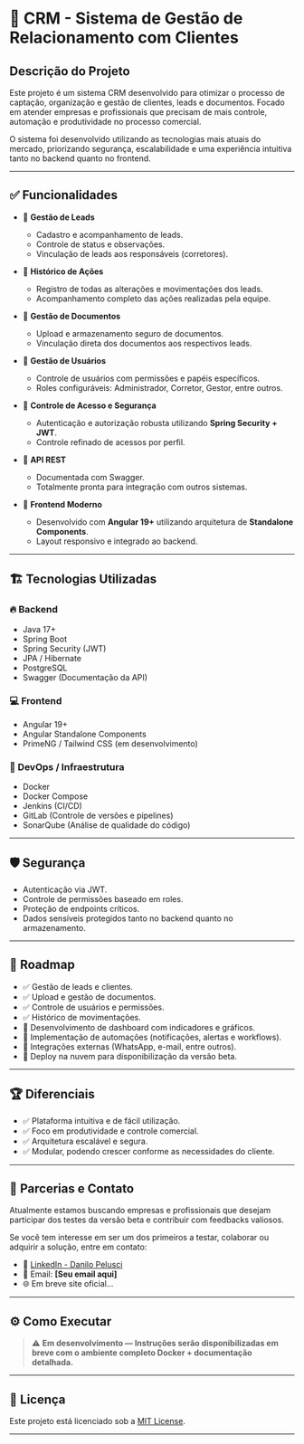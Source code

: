 # 🚀 CRM - Sistema de Gestão de Relacionamento com Clientes

## Descrição do Projeto

Este projeto é um sistema CRM desenvolvido para otimizar o processo de captação, organização e gestão de clientes, leads e documentos. Focado em atender empresas e profissionais que precisam de mais controle, automação e produtividade no processo comercial.

O sistema foi desenvolvido utilizando as tecnologias mais atuais do mercado, priorizando segurança, escalabilidade e uma experiência intuitiva tanto no backend quanto no frontend.

---

## ✅ Funcionalidades

- 🔹 **Gestão de Leads**
  - Cadastro e acompanhamento de leads.
  - Controle de status e observações.
  - Vinculação de leads aos responsáveis (corretores).

- 🔹 **Histórico de Ações**
  - Registro de todas as alterações e movimentações dos leads.
  - Acompanhamento completo das ações realizadas pela equipe.

- 🔹 **Gestão de Documentos**
  - Upload e armazenamento seguro de documentos.
  - Vinculação direta dos documentos aos respectivos leads.

- 🔹 **Gestão de Usuários**
  - Controle de usuários com permissões e papéis específicos.
  - Roles configuráveis: Administrador, Corretor, Gestor, entre outros.

- 🔹 **Controle de Acesso e Segurança**
  - Autenticação e autorização robusta utilizando **Spring Security + JWT**.
  - Controle refinado de acessos por perfil.

- 🔹 **API REST**
  - Documentada com Swagger.
  - Totalmente pronta para integração com outros sistemas.

- 🔹 **Frontend Moderno**
  - Desenvolvido com **Angular 19+** utilizando arquitetura de **Standalone Components**.
  - Layout responsivo e integrado ao backend.

---

## 🏗️ Tecnologias Utilizadas

### 🔥 Backend
- Java 17+
- Spring Boot
- Spring Security (JWT)
- JPA / Hibernate
- PostgreSQL
- Swagger (Documentação da API)

### 💻 Frontend
- Angular 19+
- Angular Standalone Components
- PrimeNG / Tailwind CSS (em desenvolvimento)

### 🐳 DevOps / Infraestrutura
- Docker
- Docker Compose
- Jenkins (CI/CD)
- GitLab (Controle de versões e pipelines)
- SonarQube (Análise de qualidade do código)

---

## 🛡️ Segurança

- Autenticação via JWT.
- Controle de permissões baseado em roles.
- Proteção de endpoints críticos.
- Dados sensíveis protegidos tanto no backend quanto no armazenamento.

---

## 🚀 Roadmap

- ✅ Gestão de leads e clientes.
- ✅ Upload e gestão de documentos.
- ✅ Controle de usuários e permissões.
- ✅ Histórico de movimentações.
- 🔄 Desenvolvimento de dashboard com indicadores e gráficos.
- 🔄 Implementação de automações (notificações, alertas e workflows).
- 🔄 Integrações externas (WhatsApp, e-mail, entre outros).
- 🔄 Deploy na nuvem para disponibilização da versão beta.

---

## 🏆 Diferenciais

- ✅ Plataforma intuitiva e de fácil utilização.
- ✅ Foco em produtividade e controle comercial.
- ✅ Arquitetura escalável e segura.
- ✅ Modular, podendo crescer conforme as necessidades do cliente.

---

## 🤝 Parcerias e Contato

Atualmente estamos buscando empresas e profissionais que desejam participar dos testes da versão beta e contribuir com feedbacks valiosos.

Se você tem interesse em ser um dos primeiros a testar, colaborar ou adquirir a solução, entre em contato:

- 💼 [LinkedIn - Danilo Pelusci](https://www.linkedin.com/in/danilo-pelusci/)
- 📧 Email: **[Seu email aqui]**
- 🌐 Em breve site oficial...

---

## ⚙️ Como Executar

> ⚠️ **Em desenvolvimento — Instruções serão disponibilizadas em breve com o ambiente completo Docker + documentação detalhada.**

---

## 📄 Licença

Este projeto está licenciado sob a [MIT License](LICENSE).

---
